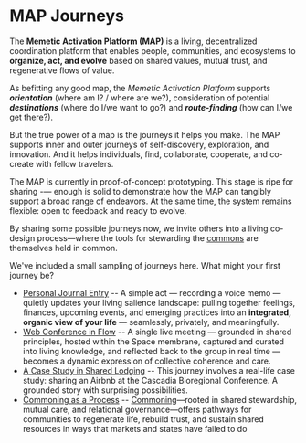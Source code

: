 # MAP Journeys

The **Memetic Activation Platform (MAP)** is a living, decentralized coordination platform that enables people, communities, and ecosystems to **organize, act, and evolve** based on shared values, mutual trust, and regenerative flows of value.

As befitting any good map, the _Memetic Activation Platform_ supports **_orientation_** (where am I?
/ where are we?), consideration of potential **_destinations_** (where do I/we want to go?) and
**_route-finding_** (how can I/we get there?).

But the true power of a map is the journeys it helps you make. The MAP supports inner and
outer journeys of self-discovery, exploration, and innovation. And it helps individuals, find,
collaborate, cooperate, and co-create with fellow travelers.

The MAP is currently in proof-of-concept prototyping. This stage is ripe for sharing -— enough is solid to demonstrate how the MAP can tangibly support a broad range of endeavors. At the same time, the system remains flexible: open to feedback and ready to evolve. 

By sharing some possible journeys now, we invite others into a living co-design process—where the tools for stewarding the [commons](/docs-understanding-map/understanding-the-map/appendices/glossary/#commons) are themselves held in common.

We've included a small sampling of journeys here. What might your first journey be?

* [Personal Journal Entry](./personal-journal.md) -- A simple act — recording a voice memo — quietly updates your living salience landscape:  pulling together feelings, finances, upcoming events, and emerging practices into an **integrated, organic view of your life** —  seamlessly, privately, and meaningfully.
* [Web Conference in Flow](./web-conference.md) -- A single live meeting — grounded in shared principles, hosted within the Space membrane, captured and curated into living knowledge, and reflected back to the group in real time —  becomes a dynamic expression of collective coherence and care.
* [A Case Study in Shared Lodging](./sharing-lodging.md) -- This journey involves a real-life case study: sharing an Airbnb at the Cascadia Bioregional Conference. A grounded story with surprising possibilities.
* [Commoning as a Process](./commoning-journey/0.2-prologue.md) -- [Commoning](/docs-understanding-map/understanding-the-map/appendices/glossary/#commoning)—rooted in shared stewardship, mutual care, and relational governance—offers pathways for communities to regenerate life, rebuild trust, and sustain shared resources in ways that markets and states have failed to do


